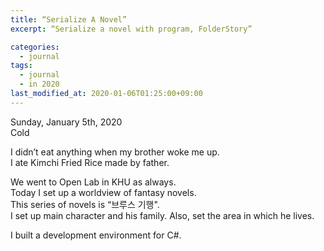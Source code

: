 ```yaml
---
title: “Serialize A Novel”
excerpt: “Serialize a novel with program, FolderStory”

categories:
  - journal
tags:
  - journal
  - in 2020
last_modified_at: 2020-01-06T01:25:00+09:00
---
```

Sunday, January 5th, 2020  
Cold

I didn’t eat anything when my brother woke me up.  
I ate Kimchi Fried Rice made by father.  

We went to Open Lab in KHU as always.  
Today I set up a worldview of fantasy novels.  
This series of novels is “브루스 기행".  
I set up main character and his family. Also, set the area in which he lives.  

I built a development environment for C#.

